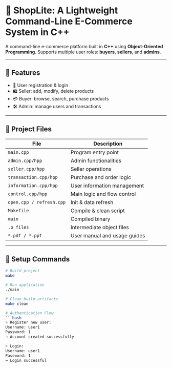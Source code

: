 # 🛒 ShopLite: A Lightweight Command-Line E-Commerce System in C++

A command-line e-commerce platform built in **C++** using **Object-Oriented Programming**. Supports multiple user roles: **buyers**, **sellers**, and **admins**.

---

## 🚀 Features

- 🔐 User registration & login  
- 🛍️ Seller: add, modify, delete products  
- 💳 Buyer: browse, search, purchase products  
- 🛠️ Admin: manage users and transactions  

---

## 📂 Project Files

| File                     | Description                     |
|--------------------------|---------------------------------|
| `main.cpp`               | Program entry point             |
| `admin.cpp/hpp`          | Admin functionalities           |
| `seller.cpp/hpp`         | Seller operations               |
| `transaction.cpp/hpp`    | Purchase and order logic        |
| `information.cpp/hpp`    | User information management     |
| `control.cpp/hpp`        | Main logic and flow control     |
| `open.cpp / refresh.cpp` | Init & data refresh             |
| `Makefile`               | Compile & clean script          |
| `main`                   | Compiled binary                 |
| `.o files`               | Intermediate object files       |
| `*.pdf / *.ppt`          | User manual and usage guides    |

---

## 🚀 Setup Commands

```bash
# Build project
make

# Run application 
./main

# Clean build artifacts
make clean

# Authentication Flow
```bash
> Register new user:
Username: user1
Password: 1
→ Account created successfully

> Login:
Username: user1
Password: 1
→ Login successful
```
